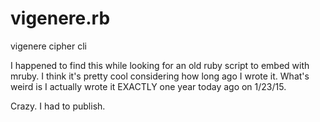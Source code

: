 # vigenere.rb
vigenere cipher cli

I happened to find this while looking for an old ruby script to embed with mruby. 
I think it's pretty cool considering how long ago I wrote it. What's weird is I actually 
wrote it EXACTLY one year today ago on 1/23/15.

Crazy. I had to publish.

